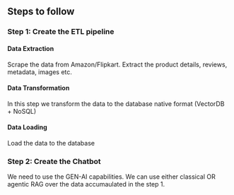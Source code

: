 ## Steps to follow

### Step 1: Create the ETL pipeline

#### Data Extraction

Scrape the data from Amazon/Flipkart. Extract the product details, reviews, metadata, images etc.

#### Data Transformation

In this step we transform the data to the database native format (VectorDB + NoSQL)

#### Data Loading

Load the data to the database

### Step 2: Create the Chatbot

We need to use the GEN-AI capabilities. We can use either classical OR agentic RAG over the data accumaulated in the step 1.
